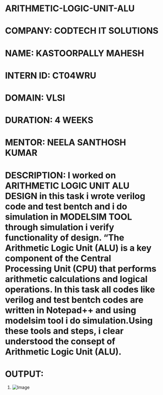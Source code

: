 # ARITHMETIC-LOGIC-UNIT-ALU
# COMPANY: CODTECH IT SOLUTIONS
# NAME: KASTOORPALLY MAHESH
# INTERN ID: CT04WRU
# DOMAIN: VLSI
# DURATION: 4 WEEKS
# MENTOR:  NEELA SANTHOSH KUMAR 
# DESCRIPTION: I worked on ARITHMETIC LOGIC UNIT ALU DESIGN in this task i wrote verilog code and test bentch and i do simulation in MODELSIM TOOL through simulation i verify functionality of design. “The Arithmetic Logic Unit (ALU) is a key component of the Central Processing Unit (CPU) that performs arithmetic calculations and logical operations. In this task all codes like verilog and test bentch codes are written in Notepad++ and using modelsim tool i do simulation.Using these tools and steps, i clear understood the consept of Arithmetic Logic Unit (ALU).
# OUTPUT:
1. ![Image](https://github.com/user-attachments/assets/69379539-93e4-4c16-9ba3-911f5ba57a09)
